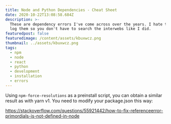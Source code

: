```yaml
---
title: Node and Python Dependencies - Cheat Sheet
date: 2020-10-22T13:08:58.684Z
description: >-
  These are dependency errors I've come across over the years. I hate them, so I
  log them so you don't have to search the interwebs like I did.
featuredpost: false
featuredimage: /content/assets/kbuxwcz.png
thumbnail: ../assets/kbuxwcz.png
tags:
  - npm
  - node
  - react
  - python
  - development
  - installation
  - errors
---
```

Using `npm-force-resolutions` as a preinstall script, you can obtain a similar result as with yarn v1. You need to modify your package.json this way:

https://stackoverflow.com/questions/55921442/how-to-fix-referenceerror-primordials-is-not-defined-in-node
